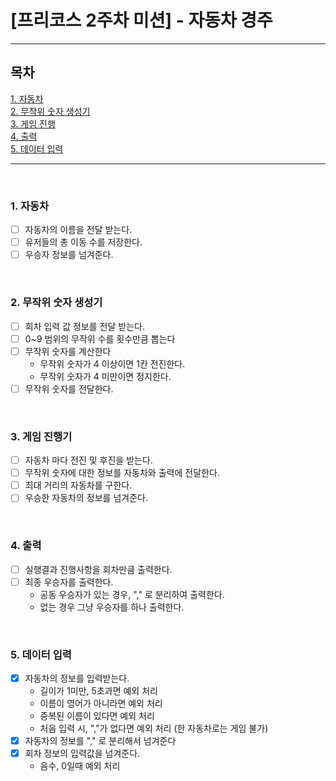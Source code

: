# [프리코스 2주차 미션] - 자동차 경주

----------------------------------

## 목차

[1. 자동차](#1-자동차)
<br>
[2. 무작위 숫자 생성기](#2-무작위-숫자-생성기)
<br>
[3. 게임 진행](#3-게임-진행기)
<br>
[4. 출력](#4-출력)
<br>
[5. 데이터 입력](#5-데이터-입력)

----------------------------------
<br>

### 1. 자동차

- [ ] 자동차의 이름을 전달 받는다.
- [ ] 유저들의 총 이동 수를 저장한다.
- [ ] 우승자 정보를 넘겨준다.

<br>

### 2. 무작위 숫자 생성기

- [ ] 회차 입력 값 정보를 전달 받는다.
- [ ] 0~9 범위의 무작위 수를 횟수만큼 뽑는다
- [ ] 무작위 숫자를 계산한다
    - 무작위 숫자가 4 이상이면 1칸 전진한다.
    - 무작위 숫자가 4 미만이면 정지한다.
- [ ] 무작위 숫자를 전달한다.

<br>


### 3. 게임 진행기

- [ ] 자동차 마다 전진 및 후진을 받는다.
- [ ] 무작위 숫자에 대한 정보를 자동차와 출력에 전달한다.
- [ ] 최대 거리의 자동차를 구한다.
- [ ] 우승한 자동차의 정보를 넘겨준다.

<br>

### 4. 출력

- [ ] 실행결과 진행사항을 회차만큼 출력한다.
- [ ] 최종 우승자를 출력한다.
    - 공동 우승자가 있는 경우, "," 로 분리하여 출력한다.
    - 없는 경우 그냥 우승자를 하나 출력한다.

<br>

### 5. 데이터 입력

- [X] 자동차의 정보를 입력받는다.
    - 길이가 1미만, 5초과면 예외 처리
    - 이름이 영어가 아니라면 예외 처리
    - 중복된 이름이 있다면 예외 처리
    - 처음 입력 시, ","가 없다면 예외 처리 (한 자동차로는 게임 불가)
- [X] 자동차의 정보를 "," 로 분리해서 넘겨준다
- [X] 회차 정보의 입력값을 넘겨준다.
    - 음수, 0일때 예외 처리